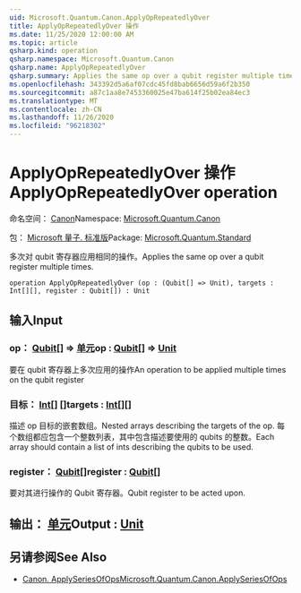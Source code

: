 ```yaml
---
uid: Microsoft.Quantum.Canon.ApplyOpRepeatedlyOver
title: ApplyOpRepeatedlyOver 操作
ms.date: 11/25/2020 12:00:00 AM
ms.topic: article
qsharp.kind: operation
qsharp.namespace: Microsoft.Quantum.Canon
qsharp.name: ApplyOpRepeatedlyOver
qsharp.summary: Applies the same op over a qubit register multiple times.
ms.openlocfilehash: 343392d5a6af07cdc45fd8bab6656d59a6f2b350
ms.sourcegitcommit: a87c1aa8e7453360025e47ba614f25b02ea84ec3
ms.translationtype: MT
ms.contentlocale: zh-CN
ms.lasthandoff: 11/26/2020
ms.locfileid: "96218302"
---
```

# <a name="applyoprepeatedlyover-operation"></a><span data-ttu-id="2483f-102">ApplyOpRepeatedlyOver 操作</span><span class="sxs-lookup"><span data-stu-id="2483f-102">ApplyOpRepeatedlyOver operation</span></span>

<span data-ttu-id="2483f-103">命名空间： [Canon](xref:Microsoft.Quantum.Canon)</span><span class="sxs-lookup"><span data-stu-id="2483f-103">Namespace: [Microsoft.Quantum.Canon](xref:Microsoft.Quantum.Canon)</span></span>

<span data-ttu-id="2483f-104">包： [Microsoft 量子. 标准版](https://nuget.org/packages/Microsoft.Quantum.Standard)</span><span class="sxs-lookup"><span data-stu-id="2483f-104">Package: [Microsoft.Quantum.Standard](https://nuget.org/packages/Microsoft.Quantum.Standard)</span></span>


<span data-ttu-id="2483f-105">多次对 qubit 寄存器应用相同的操作。</span><span class="sxs-lookup"><span data-stu-id="2483f-105">Applies the same op over a qubit register multiple times.</span></span>

```qsharp
operation ApplyOpRepeatedlyOver (op : (Qubit[] => Unit), targets : Int[][], register : Qubit[]) : Unit
```


## <a name="input"></a><span data-ttu-id="2483f-106">输入</span><span class="sxs-lookup"><span data-stu-id="2483f-106">Input</span></span>

### <a name="op--qubit--unit"></a><span data-ttu-id="2483f-107">op： [Qubit](xref:microsoft.quantum.lang-ref.qubit)[] => [单元](xref:microsoft.quantum.lang-ref.unit)</span><span class="sxs-lookup"><span data-stu-id="2483f-107">op : [Qubit](xref:microsoft.quantum.lang-ref.qubit)[] => [Unit](xref:microsoft.quantum.lang-ref.unit)</span></span> 

<span data-ttu-id="2483f-108">要在 qubit 寄存器上多次应用的操作</span><span class="sxs-lookup"><span data-stu-id="2483f-108">An operation to be applied multiple times on the qubit register</span></span>


### <a name="targets--int"></a><span data-ttu-id="2483f-109">目标： [Int](xref:microsoft.quantum.lang-ref.int)[] []</span><span class="sxs-lookup"><span data-stu-id="2483f-109">targets : [Int](xref:microsoft.quantum.lang-ref.int)[][]</span></span>

<span data-ttu-id="2483f-110">描述 op 目标的嵌套数组。</span><span class="sxs-lookup"><span data-stu-id="2483f-110">Nested arrays describing the targets of the op.</span></span> <span data-ttu-id="2483f-111">每个数组都应包含一个整数列表，其中包含描述要使用的 qubits 的整数。</span><span class="sxs-lookup"><span data-stu-id="2483f-111">Each array should contain a list of ints describing the qubits to be used.</span></span>


### <a name="register--qubit"></a><span data-ttu-id="2483f-112">register： [Qubit](xref:microsoft.quantum.lang-ref.qubit)[]</span><span class="sxs-lookup"><span data-stu-id="2483f-112">register : [Qubit](xref:microsoft.quantum.lang-ref.qubit)[]</span></span>

<span data-ttu-id="2483f-113">要对其进行操作的 Qubit 寄存器。</span><span class="sxs-lookup"><span data-stu-id="2483f-113">Qubit register to be acted upon.</span></span>



## <a name="output--unit"></a><span data-ttu-id="2483f-114">输出： [单元](xref:microsoft.quantum.lang-ref.unit)</span><span class="sxs-lookup"><span data-stu-id="2483f-114">Output : [Unit](xref:microsoft.quantum.lang-ref.unit)</span></span>



## <a name="see-also"></a><span data-ttu-id="2483f-115">另请参阅</span><span class="sxs-lookup"><span data-stu-id="2483f-115">See Also</span></span>

- [<span data-ttu-id="2483f-116">Canon. ApplySeriesOfOps</span><span class="sxs-lookup"><span data-stu-id="2483f-116">Microsoft.Quantum.Canon.ApplySeriesOfOps</span></span>](xref:Microsoft.Quantum.Canon.ApplySeriesOfOps)